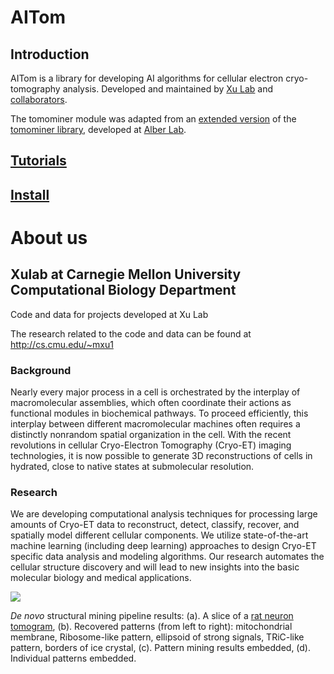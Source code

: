 # AITom

## Introduction
AITom is a library for developing AI algorithms for cellular electron cryo-tomography analysis. Developed and maintained by [Xu Lab](https://cs.cmu.edu/~mxu1) and [collaborators](https://github.com/xulabs/aitom/blob/master/doc/collaborators.md). 

The tomominer module was adapted from an [extended version](http://web.cmb.usc.edu/people/alber/Software/mpp/) of the [tomominer library](https://github.com/alberlab/tomominer), developed at [Alber Lab](http://web.cmb.usc.edu/people/alber/).


## [Tutorials](https://github.com/xulabs/aitom_doc/tree/master/tutorials)

## [Install](https://github.com/xulabs/aitom/blob/master/doc/install.md)

# About us
## Xulab at Carnegie Mellon University Computational Biology Department
Code and data for projects developed at Xu Lab

The research related to the code and data can be found at http://cs.cmu.edu/~mxu1

### Background
Nearly every major process in a cell is orchestrated by the interplay of macromolecular assemblies, which often coordinate their actions as functional modules in biochemical pathways.  To proceed efficiently,  this  interplay  between  different macromolecular  machines  often  requires  a  distinctly nonrandom spatial organization in the cell. With the recent revolutions in cellular Cryo-Electron Tomography (Cryo-ET) imaging technologies, it is now possible to generate 3D reconstructions of cells in hydrated, close to native states at submolecular resolution. 


### Research
We are developing computational analysis techniques for processing large amounts of Cryo-ET data to reconstruct, detect, classify, recover, and spatially model different cellular components. We utilize state-of-the-art machine learning (including deep learning) approaches to design Cryo-ET specific data analysis and modeling algorithms. Our research automates the cellular structure discovery and will lead to new insights into the basic molecular biology and medical applications.


<img src="https://user-images.githubusercontent.com/31047726/51266413-3613ec00-1989-11e9-810f-f8cb4924f435.png">

*De novo* structural mining pipeline results: (a). A slice of a [rat neuron tomogram](https://doi.org/10.1016/j.cell.2017.12.030),  (b). Recovered patterns (from left to right): mitochondrial membrane, Ribosome-like pattern, ellipsoid of strong signals, TRiC-like pattern, borders of ice crystal, (c). Pattern mining results embedded, (d). Individual patterns embedded.
